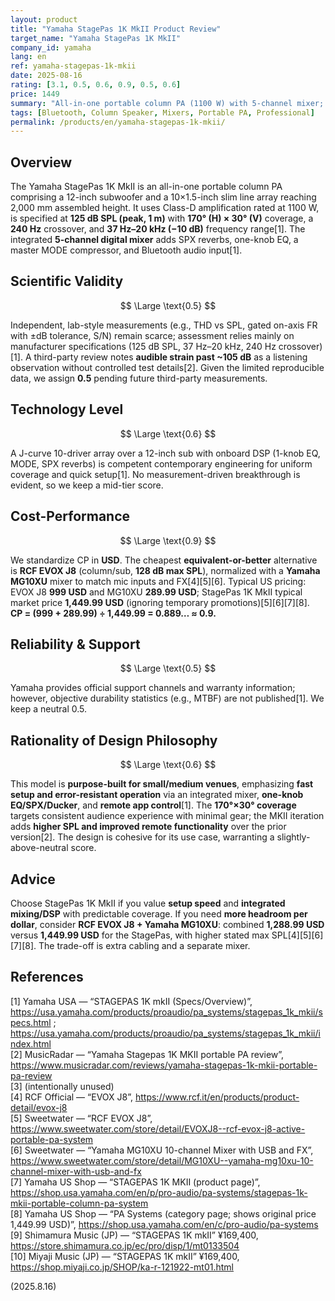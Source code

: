 ```yaml
---
layout: product
title: "Yamaha StagePas 1K MkII Product Review"
target_name: "Yamaha StagePas 1K MkII"
company_id: yamaha
lang: en
ref: yamaha-stagepas-1k-mkii
date: 2025-08-16
rating: [3.1, 0.5, 0.6, 0.9, 0.5, 0.6]
price: 1449
summary: "All-in-one portable column PA (1100 W) with 5-channel mixer; convenience-focused design with published coverage and SPL figures but limited third-party bench data."
tags: [Bluetooth, Column Speaker, Mixers, Portable PA, Professional]
permalink: /products/en/yamaha-stagepas-1k-mkii/
---
```

## Overview

The Yamaha StagePas 1K MkII is an all-in-one portable column PA comprising a 12-inch subwoofer and a 10×1.5-inch slim line array reaching 2,000 mm assembled height. It uses Class-D amplification rated at 1100 W, is specified at **125 dB SPL (peak, 1 m)** with **170° (H) × 30° (V)** coverage, a **240 Hz** crossover, and **37 Hz–20 kHz (−10 dB)** frequency range[1]. The integrated **5-channel digital mixer** adds SPX reverbs, one-knob EQ, a master MODE compressor, and Bluetooth audio input[1].

## Scientific Validity

$$ \Large \text{0.5} $$

Independent, lab-style measurements (e.g., THD vs SPL, gated on-axis FR with ±dB tolerance, S/N) remain scarce; assessment relies mainly on manufacturer specifications (125 dB SPL, 37 Hz–20 kHz, 240 Hz crossover)[1]. A third-party review notes **audible strain past ~105 dB** as a listening observation without controlled test details[2]. Given the limited reproducible data, we assign **0.5** pending future third-party measurements.

## Technology Level

$$ \Large \text{0.6} $$

A J-curve 10-driver array over a 12-inch sub with onboard DSP (1-knob EQ, MODE, SPX reverbs) is competent contemporary engineering for uniform coverage and quick setup[1]. No measurement-driven breakthrough is evident, so we keep a mid-tier score.

## Cost-Performance

$$ \Large \text{0.9} $$

We standardize CP in **USD**. The cheapest **equivalent-or-better** alternative is **RCF EVOX J8** (column/sub, **128 dB max SPL**), normalized with a **Yamaha MG10XU** mixer to match mic inputs and FX[4][5][6]. Typical US pricing: EVOX J8 **999 USD** and MG10XU **289.99 USD**; StagePas 1K MkII typical market price **1,449.99 USD** (ignoring temporary promotions)[5][6][7][8].  
**CP = (999 + 289.99) ÷ 1,449.99 = 0.889… ≈ 0.9.**

## Reliability & Support

$$ \Large \text{0.5} $$

Yamaha provides official support channels and warranty information; however, objective durability statistics (e.g., MTBF) are not published[1]. We keep a neutral 0.5.

## Rationality of Design Philosophy

$$ \Large \text{0.6} $$

This model is **purpose-built for small/medium venues**, emphasizing **fast setup and error-resistant operation** via an integrated mixer, **one-knob EQ/SPX/Ducker**, and **remote app control**[1]. The **170°×30° coverage** targets consistent audience experience with minimal gear; the MKII iteration adds **higher SPL and improved remote functionality** over the prior version[2]. The design is cohesive for its use case, warranting a slightly-above-neutral score.

## Advice

Choose StagePas 1K MkII if you value **setup speed** and **integrated mixing/DSP** with predictable coverage. If you need **more headroom per dollar**, consider **RCF EVOX J8 + Yamaha MG10XU**: combined **1,288.99 USD** versus **1,449.99 USD** for the StagePas, with higher stated max SPL[4][5][6][7][8]. The trade-off is extra cabling and a separate mixer.

## References

[1] Yamaha USA — “STAGEPAS 1K mkII (Specs/Overview)”, https://usa.yamaha.com/products/proaudio/pa_systems/stagepas_1k_mkii/specs.html ; https://usa.yamaha.com/products/proaudio/pa_systems/stagepas_1k_mkii/index.html  
[2] MusicRadar — “Yamaha Stagepas 1K MKII portable PA review”, https://www.musicradar.com/reviews/yamaha-stagepas-1k-mkii-portable-pa-review  
[3] (intentionally unused)  
[4] RCF Official — “EVOX J8”, https://www.rcf.it/en/products/product-detail/evox-j8  
[5] Sweetwater — “RCF EVOX J8”, https://www.sweetwater.com/store/detail/EVOXJ8--rcf-evox-j8-active-portable-pa-system  
[6] Sweetwater — “Yamaha MG10XU 10-channel Mixer with USB and FX”, https://www.sweetwater.com/store/detail/MG10XU--yamaha-mg10xu-10-channel-mixer-with-usb-and-fx  
[7] Yamaha US Shop — “STAGEPAS 1K MKII (product page)”, https://shop.usa.yamaha.com/en/p/pro-audio/pa-systems/stagepas-1k-mkii-portable-column-pa-system  
[8] Yamaha US Shop — “PA Systems (category page; shows original price 1,449.99 USD)”, https://shop.usa.yamaha.com/en/c/pro-audio/pa-systems  
[9] Shimamura Music (JP) — “STAGEPAS 1K mkII” ¥169,400, https://store.shimamura.co.jp/ec/pro/disp/1/mt0133504  
[10] Miyaji Music (JP) — “STAGEPAS 1K mkII” ¥169,400, https://shop.miyaji.co.jp/SHOP/ka-r-121922-mt01.html  

(2025.8.16)

